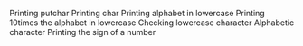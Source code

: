 Printing putchar
Printing char
Printing alphabet in lowercase
Printing 10times the alphabet in lowercase
Checking lowercase character
Alphabetic character
Printing the sign of a number
